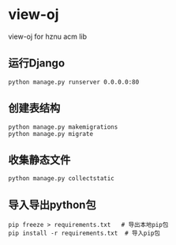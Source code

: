 # view-oj

view-oj for hznu acm lib

## 运行Django
```shell script
python manage.py runserver 0.0.0.0:80
```
##  创建表结构
```shell script
python manage.py makemigrations
python manage.py migrate
```

##  收集静态文件
```shell script
python manage.py collectstatic
```

## 导入导出python包
```shell script
pip freeze > requirements.txt   # 导出本地pip包
pip install -r requirements.txt  # 导入pip包
```